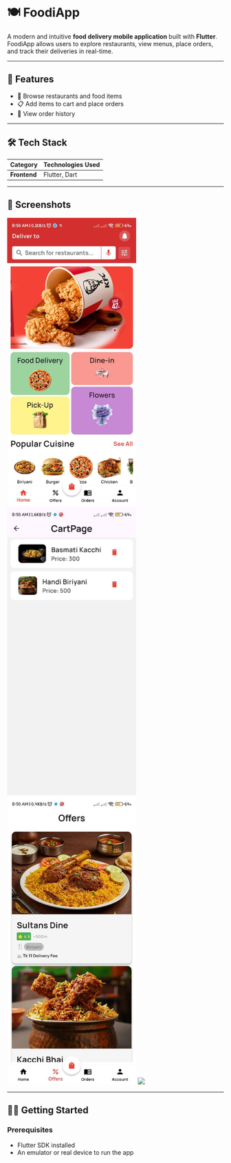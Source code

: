 # 🍽️ FoodiApp

A modern and intuitive **food delivery mobile application** built with **Flutter**. FoodiApp allows users to explore restaurants, view menus, place orders, and track their deliveries in real-time.

---

## 📱 Features

- 🏪 Browse restaurants and food items
- 📋 Add items to cart and place orders
- 🧾 View order history


---

## 🛠️ Tech Stack

| Category        | Technologies Used                      |
|----------------|------------------------------------------|
| **Frontend**    | Flutter, Dart                           |

---

## 📸 Screenshots

<img src="screenshots/home_page.jpg" width="300"/>
<img src="screenshots/cart_page.jpg" width="300"/> 
<img src="screenshots/offer_page.jpg" width="300"/> 
<img src="screenshots/restaurant_page.jpg" width="300"/> 

---

## 🧑‍💻 Getting Started

### Prerequisites
- Flutter SDK installed
- An emulator or real device to run the app


